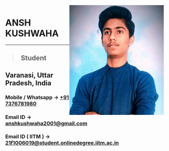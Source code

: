 <img src = "Pic.jpg" alt = "Profile Pic" height = "350" width = "300" align = "right">

# ANSH KUSHWAHA
___
> ## &nbsp; Student

## Varanasi, Uttar Pradesh, India

### Mobile / Whatsapp -> [ +91 7376781980 ]( https://wa.me/+917376781980 )
### Email ID -> [ anshkushwaha2001@gmail.com ]( https://mailto:anshkushwaha2001@gmail.com )
### Email ID ( IITM ) -> [ 21f1006019@student.onlinedegree.iitm.ac.in ]( https://mailto:21f1006019@student.onlinedegree.iitm.ac.in )
